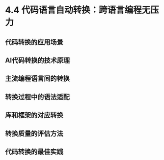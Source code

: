 # 4.4 代码语言自动转换：跨语言编程无压力

## 代码转换的应用场景

## AI代码转换的技术原理

## 主流编程语言间的转换

## 转换过程中的语法适配

## 库和框架的对应转换

## 转换质量的评估方法

## 代码转换的最佳实践